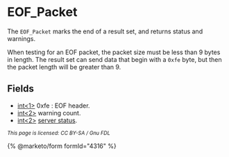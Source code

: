 # EOF\_Packet

The `EOF_Packet` marks the end of a result set, and returns status and warnings.

When testing for an EOF packet, the packet size must be less than 9 bytes in length. The result set can send data that begin with a `0xfe` byte, but then the packet length will be greater than 9.

## Fields

* [int<1>](../protocol-data-types.md#fixed-length-integers) 0xfe : EOF header.
* [int<2>](../protocol-data-types.md#fixed-length-integers) warning count.
* [int<2>](../protocol-data-types.md#fixed-length-integers) [server status](ok_packet.md#server-status-flag).

<sub>_This page is licensed: CC BY-SA / Gnu FDL_</sub>

{% @marketo/form formId="4316" %}
